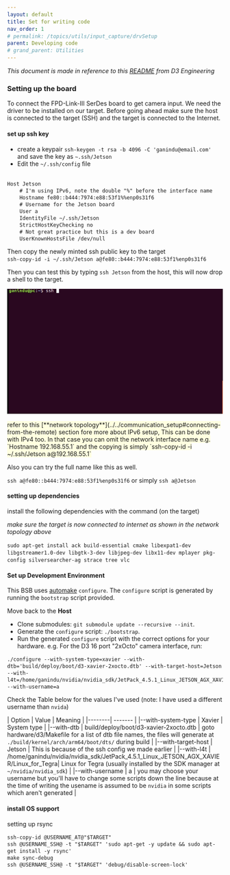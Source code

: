 ```yaml
---
layout: default
title: Set for writing code
nav_order: 1 
# permalink: /topics/utils/input_capture/drvSetup
parent: Developing code
# grand_parent: Utilities
---
```


*This document is made in reference to this [README](https://github.com/D3Engineering/d3-jetson-bsp/tree/d3/4.0.0) from D3 Engineering*
### Setting up the board 

<p>To connect the FPD-Link-III SerDes board to get camera input. We need the driver to be installed on our target. Before going ahead
make sure the host is connected to the target (SSH) and the target is connected to the Internet. 
</p>

#### set up ssh key 

* create a keypair `ssh-keygen -t rsa -b 4096 -C 'ganindu@email.com'` and save the key as `~.ssh/Jetson`
* Edit the `~/.ssh/config` file

```

Host Jetson 
	# I'm using IPv6, note the double "%" before the interface name 
	Hostname fe80::b444:7974:e88:53f1%%enp0s31f6
	# Username for the Jetson board 
	User a
	IdentityFile ~/.ssh/Jetson
	StrictHostKeyChecking no
	# Not great practice but this is a dev board
	UserKnownHostsFile /dev/null

```

Then copy the newly minted ssh public key to the target <br>
`ssh-copy-id -i ~/.ssh/Jetson a@fe80::b444:7974:e88:53f1%enp0s31f6`

Then you can test this by typing `ssh Jetson` from the host, this will now drop a shell to the target.

![ssh_login_test](code_setup/ssh_login_remote.gif)

<span style="background-color:LightYellow">
<!-- note: relative links don't seem work when pages have permalinks -->
refer to this [**network topology**](../../communication_setup#connecting-from-the-remote) section fore more about IPv6 setup, This can be done with IPv4 too. In that case you can omit the network interface name e.g. `Hostname 192.168.55.1` and the copying is simply `ssh-copy-id -i ~/.ssh/Jetson a@192.168.55.1` </span>

Also you can try the full name like this as well. 

`ssh a@fe80::b444:7974:e88:53f1%enp0s31f6` or simply `ssh a@Jetson`

#### setting up dependencies 

install the following dependencies with the command (on the target)

*make sure the target is now connected to internet as shown in the network topology above*
	
```sudo apt-get install ack build-essential cmake libexpat1-dev libgstreamer1.0-dev libgtk-3-dev libjpeg-dev libx11-dev mplayer pkg-config silversearcher-ag strace tree vlc```

#### Set up Development Environment 

This BSB uses [automake](https://www.gnu.org/software/automake/) `configure`. The `configure` script is generated by running the `bootstrap` script provided.

Move back to the **Host**

 *	Clone submodules: `git submodule update --recursive --init`.
 *	Generate the `configure` script: `./bootstrap`.
 *	Run the generated `configure` script with the correct options for your hardware. e.g. For the D3 16 port "2xOcto" camera interface, run:

 ```
 ./configure --with-system-type=xavier --with-dtb='build/deploy/boot/d3-xavier-2xocto.dtb' --with-target-host=Jetson --with-l4t=/home/ganindu/nvidia/nvidia_sdk/JetPack_4.5.1_Linux_JETSON_AGX_XAVIER/Linux_for_Tegra --with-username=a
 ```

Check the Table below for the values I've used (note: I have used a different username than `nvida`) 

 | Option | Value | Meaning |
 |--------| ------- |
 |--with-system-type | Xavier | System type |
 |--with-dtb | build/deploy/boot/d3-xavier-2xocto.dtb | goto hardware/d3/Makefile for a list of dtb file names, the files will generate at `./build/kernel/arch/arm64/boot/dts/` during build |
 |--with-target-host | Jetson | This is because of the ssh config we made earlier |
 |--with-l4t | /home/ganindu/nvidia/nvidia_sdk/JetPack_4.5.1_Linux_JETSON_AGX_XAVIER/Linux_for_Tegra| Linux for Tegra (usually installed by the SDK manager at `~/nvidia/nvidia_sdk`) |
 |--with-username | a | you may choose your username but you'll have to change some scripts down the line because at the time of writing the usename is assumed to be `nvidia` in some scripts which aren't generated |









#### install OS support 

setting up rsync 

```
ssh-copy-id @USERNAME_AT@"$TARGET"
ssh @USERNAME_SSH@ -t "$TARGET" 'sudo apt-get -y update && sudo apt-get install -y rsync'
make sync-debug
ssh @USERNAME_SSH@ -t "$TARGET" 'debug/disable-screen-lock'
```




	





